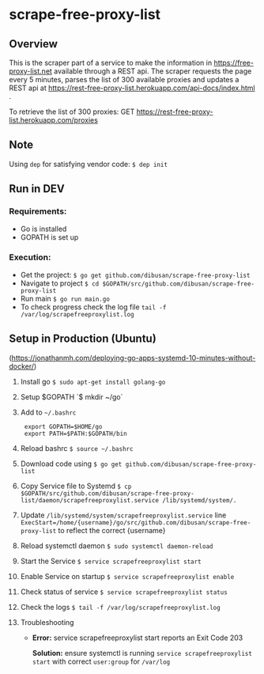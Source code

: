 # scrape-free-proxy-list

## Overview
This is the scraper part of a service to make the information in https://free-proxy-list.net available through a REST api. The scraper requests the page every 5 minutes, parses the list of 300 available proxies and updates a REST api at https://rest-free-proxy-list.herokuapp.com/api-docs/index.html . 

To retrieve the list of 300 proxies: GET https://rest-free-proxy-list.herokuapp.com/proxies

## Note
Using `dep` for satisfying vendor code: `$ dep init`

## Run in DEV
### Requirements:
- Go is installed
- GOPATH is set up
### Execution:
- Get the project: `$ go get github.com/dibusan/scrape-free-proxy-list`
- Navigate to project `$ cd $GOPATH/src/github.com/dibusan/scrape-free-proxy-list`
- Run main `$ go run main.go`
- To check progress check the log file `tail -f /var/log/scrapefreeproxylist.log`

## Setup in Production (Ubuntu)
(https://jonathanmh.com/deploying-go-apps-systemd-10-minutes-without-docker/)
1. Install go `$ sudo apt-get install golang-go`
2. Setup $GOPATH `$ mkdir ~/go`
3. Add to `~/.bashrc`

        export GOPATH=$HOME/go
        export PATH=$PATH:$GOPATH/bin

4. Reload bashrc `$ source ~/.bashrc`            
5. Download code using `$ go get github.com/dibusan/scrape-free-proxy-list`
6. Copy Service file to Systemd `$ cp $GOPATH/src/github.com/dibusan/scrape-free-proxy-list/daemon/scrapefreeproxylist.service /lib/systemd/system/.`
7. Update `/lib/systemd/system/scrapefreeproxylist.service` line `ExecStart=/home/{username}/go/src/github.com/dibusan/scrape-free-proxy-list` to reflect the correct {username} 
5. Reload systemctl daemon `$ sudo systemctl daemon-reload`
5. Start the Service `$ service scrapefreeproxylist start`
6. Enable Service on startup `$ service scrapefreeproxylist enable`
7. Check status of service `$ service scrapefreeproxylist status`
8. Check the logs `$ tail -f /var/log/scrapefreeproxylist.log`
10. Troubleshooting
    
    -   **Error:** service scrapefreeproxylist start reports an Exit Code 203
    
        **Solution:** ensure systemctl is running `service scrapefreeproxylist start` with correct `user:group` for `/var/log`  
